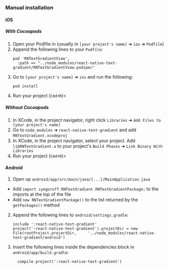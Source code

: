 ### Manual installation

#### iOS

##### With Cocoapods

1. Open your Podfile in (usually in `[your project's name]` ➜ `ios` ➜ `Podfile`)
2. Append the following lines to your `Podfile`:
   ```
   pod 'RNTextGradientView',
     :path => "../node_modules/react-native-text-gradient/RNTextGradientView.podspec"
   ```
3. Go to `[your project's name]` ➜ `ios` and run the following:
   ```
   pod install
   ```
4. Run your project (`Cmd+R`)<

##### Without Cocoapods

1. In XCode, in the project navigator, right click `Libraries` ➜ `Add Files to [your project's name]`
2. Go to `node_modules` ➜ `react-native-text-gradient` and add `RNTextGradient.xcodeproj`
3. In XCode, in the project navigator, select your project. Add `libRNTextGradient.a` to your project's `Build Phases` ➜ `Link Binary With Libraries`
4. Run your project (`Cmd+R`)<

#### Android

1. Open up `android/app/src/main/java/[...]/MainApplication.java`

- Add `import iyegoroff.RNTextGradient.RNTextGradientPackage;` to the imports at the top of the file
- Add `new RNTextGradientPackage()` to the list returned by the `getPackages()` method

2. Append the following lines to `android/settings.gradle`:
   ```
   include ':react-native-text-gradient'
   project(':react-native-text-gradient').projectDir = new File(rootProject.projectDir, 	'../node_modules/react-native-text-gradient/android')
   ```
3. Insert the following lines inside the dependencies block in `android/app/build.gradle`:
   ```
     compile project(':react-native-text-gradient')
   ```
